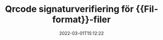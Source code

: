 ---
############################# Static ############################
layout: "auto-gen-signature"
date: 2022-03-01T15:12:22
draft: false
operation: Verify
signaturetype: Qrcode
fileformat: Xltx
productName: Java
lang: sv
productCode: java
otherformats: pdf doc docx docm dot dotm dotx odt ott rtf xls xlsx xlsm xlsb csv ods ots xltx xltm ppt pptx pps ppsx odp otp potx potm pptm ppsm png jpg bmp gif tiff svg webp wmf
breadcrumb: Put Qrcode signature on Xltx for Java

############################# Head ############################
head_title: "Verifiering av Qrcode-signaturer för Xltx-filer via Java"
head_description: "Använd bara några rader med Java-kod för att verifiera Xltx-dokument och deras Qrcode-signaturer."

############################# Header ############################
title: "Qrcode signaturverifiering för {{Filformat}}-filer"
description: "API för Java ger möjlighet att verifiera Qrcode-signaturer i Xltx-dokument. Verifiering av e-signaturer i dina {{Filformat}}-dokument kan utföras snabbt och enkelt."
bg_image: "https://cms.admin.containerize.com/templates/aspose/App_Themes/V3/images/bg/header1.png"
bg_overlay: false
button:
    enable: true

############################# SubMenu ############################
submenu:
    enable: true

    left:
        img_alt: "GroupDocs.Signature for Java"
        image: "https://cms.admin.containerize.com/templates/groupdocs/images/product-logos/90x90-noborder/groupdocs-signature-java.png"
        product: "GroupDocs.Signature"
        platform: "Java"



############################# About ############################
about:
    enable: true
    title: "Upptäck nya API-funktioner för GroupDocs.Signature for Java"
    content: |
        [GroupDocs.Signature for Java](https://products.groupdocs.com/signature/java/) API ger ett brett utbud av sätt att bearbeta många dokumentformat genom att använda elektroniska signaturer. Många typer av digitala signaturer som texter, bilder, digitala certifikat, streckkoder, QR-koder, stämplar eller metadata stöds. Kunder kan lägga till, ta bort, redigera, validera eller söka i digitala signaturer i PDF-filer, MS Word-dokument, MS Excel-arbetsböcker, MS PowerPoint-presentationer, Adobe Photoshop-filer och olika bildformat. Otroligt många ytterligare funktioner och inställningar är tillgängliga.
    

############################# Steps ############################
steps:
    enable: true
    title_left: "Så här validerar du Qrcode-signaturer i ditt Xltx-dokument"
    content_left: |
        [GroupDocs.Signature for Java](https://products.groupdocs.com/signature/java/) innehåller användbara funktioner som verifiering av Qrcode-signaturer placerade i Xltx-dokument. Använd denna möjlighet utan att implementera extra kod.
        
        * Först, instansiera signaturklass som tillhandahåller en konstruktorparametersökväg till ett dokument som ska verifieras.
        * För det andra, skapa ett nytt VerifyOptions-objekt och ställ in alla nödvändiga egenskaper.
        * Slutligen, anropa Signatures objekt Verify-metod som passerar VerifyOptions-instansen.
        * Bearbeta sedan verifieringsresultaten.

    title_right: "Systemkrav"
    content_right: |
        GroupDocs.Signature for Java stöds på alla större plattformar och operativsystem. Innan du kör koden nedan, se till att du har följande förutsättningar installerade på ditt system.

        * Operativsystem: Microsoft Windows, Linux, MacOS
        * Utvecklingsmiljöer: NetBeans, Intellij IDEA, Eclipse, etc.
        * Java runtime: J2SE 6.0 and above
        * Ladda ner den senaste versionen av GroupDocs.Signature for Java från [Maven](https://repository.groupdocs.com/webapp/#/artifacts/browse/tree/General/repo/com/groupdocs/groupdocs-signature)
         
    code: |
        ```java    
                
        // Set up input Xltx file
        String filePath = "input.xltx";

        // Instantiate Signature for input file
        Signature signature = new Signature(filePath);

        //Provide verification options
        QrCodeVerifyOptions options = new QrCodeVerifyOptions();

        // process only first page
        options.setPagesSetup(new PagesSetup());
        options.setPageNumber(1);
        options.setAllPages(false);
        // specify text match type
        options.setMatchType(TextMatchType.StartsWith);
        // specify text pattern to search
        options.setText("QrCode text");
                            
        // Verify document signatures
        VerificationResult result = signature.verify(options);

        //process result
        if (result.isValid())
        {
            //..
        }

        ```

############################# Demos ############################
demos:
    enable: true
    title: "Signering med Qrcode signaturer Live Demo"
    content: |
       Lägg till olika elektroniska signaturer i filen Xltx just nu genom att besöka webbplatsen [GroupDocs.Signature App](https://products.groupdocs.app/signature/family).          

############################# More Formats ############################
more_formats:
    enable: true
    title: "Verifiera andra Qrcode-signaturer med Java"
    content: |
        "Verifiering av elektroniska signaturer placerade i olika dokument. Kontrollera kvaliteten på signaturerna i de populära filformaten som visas nedan."
    format: 
       
       
back_to_top:
    enable: true
---